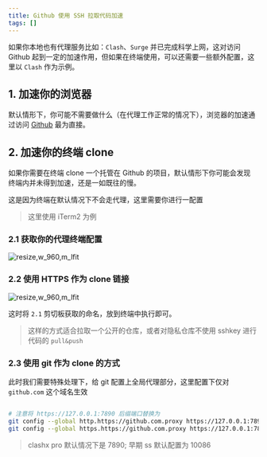 ```yaml
---
title: Github 使用 SSH 拉取代码加速
tags: []
---
```


如果你本地也有代理服务比如：`Clash`、`Surge` 并已完成科学上网，这对访问 Github 起到一定的加速作用，但如果在终端使用，可以还需要一些额外配置，这里以 `Clash` 作为示例。

## 1. 加速你的浏览器

默认情形下，你可能不需要做什么（在代理工作正常的情况下），浏览器的加速通过访问 [Github](https://github.com) 最为直接。

## 2. 加速你的终端 clone

如果你需要在终端 clone 一个托管在 Github 的项目，默认情形下你可能会发现 终端内并未得到加速，还是一如既往的慢。

这是因为终端在默认情况下不会走代理，这里需要你进行一配置

> 这里使用 iTerm2 为例

### 2.1 获取你的代理终端配置

<img src='http://ipic-typora-samzong.oss-cn-qingdao.aliyuncs.com//uPic/CleanShot%202022-08-08%20at%2018.35.56.jpg?x-oss-process=image/resize,w_960,m_lfit' alt='resize,w_960,m_lfit'/>

### 2.2 使用 HTTPS 作为 clone 链接

<img src='http://ipic-typora-samzong.oss-cn-qingdao.aliyuncs.com//uPic/CleanShot%202022-08-08%20at%2018.37.08.jpg?x-oss-process=image/resize,w_960,m_lfit' alt='resize,w_960,m_lfit'/>

这时将 `2.1` 剪切板获取的命名，放到终端中执行即可。

> 这样的方式适合拉取一个公开的仓库，或者对隐私仓库不使用 sshkey 进行代码的 `pull&push`

### 2.3 使用 git 作为 clone 的方式

此时我们需要特殊处理下，给 git 配置上全局代理部分，这里配置下仅对 `github.com` 这个域名生效

```bash

# 注意将 https://127.0.0.1:7890 后缀端口替换为
git config --global http.https://github.com.proxy https://127.0.0.1:7890
git config --global https.https://github.com.proxy https://127.0.0.1:7890
```

> clashx pro 默认情况下是 7890; 早期 ss 默认配置为 10086
